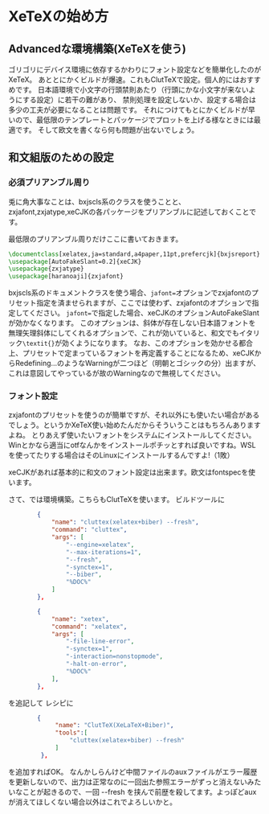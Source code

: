 # XeTeXの始め方

## Advancedな環境構築(XeTeXを使う)

ゴリゴリにデバイス環境に依存するかわりにフォント設定などを簡単化したのがXeTeX。
あととにかくビルドが爆速。これもClutTeXで設定。個人的にはおすすめです。
日本語環境で小文字の行頭禁則あたり（行頭にかな小文字が来ないようにする設定）に若干の難があり、
禁則処理を設定しないか、設定する場合は多少の工夫が必要になることは問題です。
それにつけてもとにかくビルドが早いので、最低限のテンプレートとパッケージでプロットを上げる様なときには最適です。
そして欧文を書くなら何も問題が出ないでしょう。

## 和文組版のための設定

### 必須プリアンブル周り

兎に角大事なことは、bxjscls系のクラスを使うことと、zxjafont,zxjatype,xeCJKの各パッケージをプリアンブルに記述しておくことです。

最低限のプリアンブル周りだけここに書いておきます。

```latex
\documentclass[xelatex,ja=standard,a4paper,11pt,prefercjk]{bxjsreport}
\usepackage[AutoFakeSlant=0.2]{xeCJK}
\usepackage{zxjatype}
\usepackage[haranoaji]{zxjafont}
```

bxjscls系のドキュメントクラスを使う場合、```jafont=```オプションでzxjafontのプリセット指定を済ませられますが、ここでは使わず、zxjafontのオプションで指定してください。
```jafont=```で指定した場合、xeCJKのオプションAutoFakeSlantが効かなくなります。
このオプションは、斜体が存在しない日本語フォントを無理矢理斜体にしてくれるオプションで、これが効いていると、和文でもイタリック```\textit{}```が効くようになります。
なお、このオプションを効かせる都合上、プリセットで定まっているフォントを再定義することになるため、xeCJKからRedefining...のようなWarningが二つほど（明朝とゴシックの分）出ますが、これは意図してやっているが故のWarningなので無視してください。

### フォント設定

zxjafontのプリセットを使うのが簡単ですが、それ以外にも使いたい場合があるでしょう。というかXeTeX使い始めたんだからそういうことはもちろんありますよね。
とりあえず使いたいフォントをシステムにインストールしてください。Winとかなら適当にotfなんかをインストールポチッとすれば良いですね。WSLを使ってたりする場合はそのLinuxにインストールするんですよ!（1敗）

xeCJKがあれば基本的に和文のフォント設定は出来ます。欧文はfontspecを使います。

さて、では環境構築。こちらもClutTeXを使います。
ビルドツールに

```json
        {
            "name": "cluttex(xelatex+biber) --fresh",
            "command": "cluttex",
            "args": [
                "--engine=xelatex",
                "--max-iterations=1",
                "--fresh",
                "-synctex=1",
                "--biber",
                "%DOC%"
            ]
        },
```

```json
        {
            "name": "xetex",
            "command": "xelatex",
            "args": [
                "-file-line-error",
                "-synctex=1",
                "-interaction=nonstopmode",
                "-halt-on-error",
                "%DOC%"
            ],
        },
```

を追記して
レシピに

```json
        {
             "name": "ClutTeX(XeLaTeX+Biber)",
             "tools":[
                 "cluttex(xelatex+biber) --fresh"
             ]
         },

```

を追加すればOK。
なんかしらんけど中間ファイルのauxファイルがエラー履歴を更新しないので、出力は正常なのに一回出た参照エラーがずっと消えないみたいなことが起きるので、一回 --fresh を挟んで前歴を殺してます。よっぽどauxが消えてほしくない場合以外はこれでよろしいかと。
